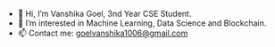 - 👋 Hi, I’m Vanshika Goel, 3nd Year CSE Student.
- 👀 I’m interested in Machine Learning, Data Science and Blockchain.
- 📫 Contact me: goelvanshika1006@gmail.com

